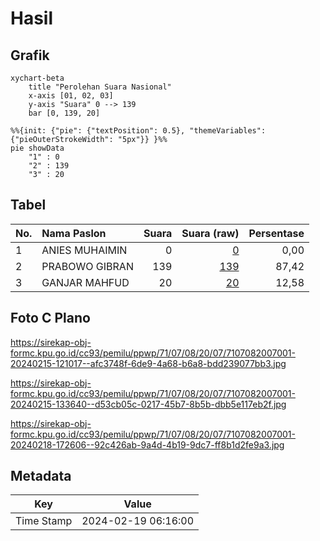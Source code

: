 # Hasil

## Grafik

```mermaid
xychart-beta
    title "Perolehan Suara Nasional"
    x-axis [01, 02, 03]
    y-axis "Suara" 0 --> 139
    bar [0, 139, 20]
```

```mermaid
%%{init: {"pie": {"textPosition": 0.5}, "themeVariables": {"pieOuterStrokeWidth": "5px"}} }%%
pie showData
    "1" : 0
    "2" : 139
    "3" : 20
```

## Tabel

| No. | Nama Paslon    | Suara | Suara (raw) | Persentase |
|:--- |:-------------- | -----:| -----------:| ----------:|
| 1   | ANIES MUHAIMIN | 0     | [0][p-1]    | 0,00       |
| 2   | PRABOWO GIBRAN | 139   | [139][p-2]  | 87,42      |
| 3   | GANJAR MAHFUD  | 20    | [20][p-3]   | 12,58      |


[p-1]: https://github.com/gigit-pemilu/pemilu-2024/blob/main/pilpres/hitung-suara/sub/71-sulawesi-utara/sub/07-minahasa-tenggara/sub/08-silian-raya/sub/2007-silian-tiga/sub/001-tps/sub/paslon-1.txt
[p-2]: https://github.com/gigit-pemilu/pemilu-2024/blob/main/pilpres/hitung-suara/sub/71-sulawesi-utara/sub/07-minahasa-tenggara/sub/08-silian-raya/sub/2007-silian-tiga/sub/001-tps/sub/paslon-2.txt
[p-3]: https://github.com/gigit-pemilu/pemilu-2024/blob/main/pilpres/hitung-suara/sub/71-sulawesi-utara/sub/07-minahasa-tenggara/sub/08-silian-raya/sub/2007-silian-tiga/sub/001-tps/sub/paslon-3.txt

## Foto C Plano

https://sirekap-obj-formc.kpu.go.id/cc93/pemilu/ppwp/71/07/08/20/07/7107082007001-20240215-121017--afc3748f-6de9-4a68-b6a8-bdd239077bb3.jpg

https://sirekap-obj-formc.kpu.go.id/cc93/pemilu/ppwp/71/07/08/20/07/7107082007001-20240215-133640--d53cb05c-0217-45b7-8b5b-dbb5e117eb2f.jpg

https://sirekap-obj-formc.kpu.go.id/cc93/pemilu/ppwp/71/07/08/20/07/7107082007001-20240218-172606--92c426ab-9a4d-4b19-9dc7-ff8b1d2fe9a3.jpg


## Metadata

| Key        | Value               |
| ---------- | ------------------- |
| Time Stamp | 2024-02-19 06:16:00 |



